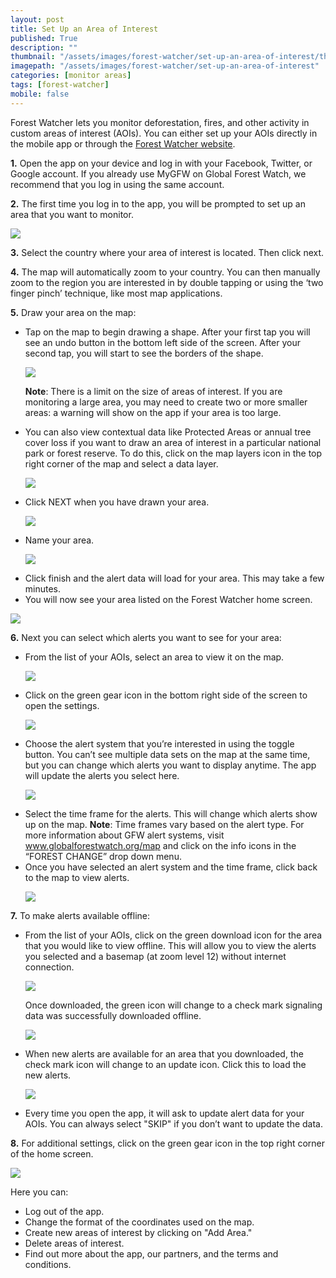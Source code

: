 ```yaml
---
layout: post
title: Set Up an Area of Interest
published: True
description: ""
thumbnail: "/assets/images/forest-watcher/set-up-an-area-of-interest/thumbnail.png"
imagepath: "/assets/images/forest-watcher/set-up-an-area-of-interest"
categories: [monitor areas]
tags: [forest-watcher]
mobile: false
---
```

<div id="desktopContent" class="content">
  <p>Forest Watcher lets you monitor deforestation, fires, and other activity in custom areas of interest (AOIs). You can either set up your AOIs directly in the mobile app or through the <a href="http://fw.globalforestwatch.org" target="_blank">Forest Watcher website</a>.</p>
  <p><strong>1.</strong> Open the app on your device and log in with your Facebook, Twitter, or Google account. If you already use MyGFW on Global Forest Watch, we recommend that you log in using the same account.</p>
  <p><strong>2.</strong> The first time you log in to the app, you will be prompted to set up an area that you want to monitor.</p>
  <p><img src="{{site.baseurl}}{{page.imagepath}}/desktop/1c.png" /></p>
  <p><strong>3.</strong> Select the country where your area of interest is located. Then click next.</p>
  <p><strong>4.</strong> The map will automatically zoom to your country. You can then manually zoom to the region you are interested in by double tapping or using the ‘two finger pinch’ technique, like most map applications.</p>
  <p><strong>5.</strong> Draw your area on the map:</p>
    <ul>
      <li>Tap on the map to begin drawing a shape. After your first tap you will see an undo button in the bottom left side of the screen. After your second tap, you will start to see the borders of the shape.</li>
      <p><img src="{{site.baseurl}}{{page.imagepath}}/desktop/1a.png"/></p>
      <p><strong>Note</strong>: There is a limit on the size of areas of interest. If you are monitoring a large area, you may need to create two or more smaller areas: a warning will show on the app if your area is too large. 
      <li>You can also view contextual data like Protected Areas or annual tree cover loss if you want to draw an area of interest in a particular national park or forest reserve. To do this, click on the map layers icon in the top right corner of the map and select a data layer.</li>
      <p><img src="{{site.baseurl}}{{page.imagepath}}/desktop/7a.png"/></p>
      <li>Click NEXT when you have drawn your area.</li>
      <p><img src="{{site.baseurl}}{{page.imagepath}}/desktop/1b.png"/></p>
      <li>Name your area.</li>
      <p><img src="{{site.baseurl}}{{page.imagepath}}/desktop/1d.png"/></p>
      <li>Click finish and the alert data will load for your area. This may take a few minutes.</li>
      <li>You will now see your area listed on the Forest Watcher home screen.</li>
    </ul>  
      <p><img src="{{site.baseurl}}{{page.imagepath}}/desktop/6i.png"/></p>
  <p><strong>6.</strong> Next you can select which alerts you want to see for your area:</p>
    <ul>
      <li>From the list of your AOIs, select an area to view it on the map.</li>
      <p><img src="{{site.baseurl}}{{page.imagepath}}/desktop/2a.png"/></p>
      <li>Click on the green gear icon in the bottom right side of the screen to open the settings.</li>
      <p><img src="{{site.baseurl}}{{page.imagepath}}/desktop/2b.png"/></p>
      <li>Choose the alert system that you’re interested in using the toggle button. You can’t see multiple data sets on the map at the same time, but you can change which alerts you want to display anytime. The app will update the alerts you select here.</li>
      <p><img src="{{site.baseurl}}{{page.imagepath}}/desktop/6.png"/></p>
      <li>Select the time frame for the alerts. This will change which alerts show up on the map. <strong>Note</strong>: Time frames vary based on the alert type. For more information about GFW alert systems, visit <a href="http://globalforestwatch.org/map" target="_blank">www.globalforestwatch.org/map</a> and click on the info icons in the “FOREST CHANGE” drop down menu.</li>
      <li>Once you have selected an alert system and the time frame, click back to the map to view alerts.</li>
      <p><img src="{{site.baseurl}}{{page.imagepath}}/desktop/7.png"/></p>
    </ul>
  <p><strong>7.</strong> To make alerts available offline:</p>
    <ul>
      <li>From the list of your AOIs, click on the green download icon for the area that you would like to view offline. This will allow you to view the alerts you selected and a basemap (at zoom level 12) without internet connection.</li>
      <p><img src="{{site.baseurl}}{{page.imagepath}}/desktop/6z.png"/></p>
      <p>Once downloaded, the green icon will change to a check mark signaling data was successfully downloaded offline.</p>
      <p><img src="{{site.baseurl}}{{page.imagepath}}/desktop/6y.png"/></p>
      <li>When new alerts are available for an area that you downloaded, the check mark icon will change to an update icon. Click this to load the new alerts.</li>
      <p><img src="{{site.baseurl}}{{page.imagepath}}/desktop/6x.png"/></p>
      <li>Every time you open the app, it will ask to update alert data for your AOIs. You can always select "SKIP" if you don’t want to update the data.</li>
    </ul>
  <p><strong>8.</strong> For additional settings, click on the green gear icon in the top right corner of the home screen.</p>
  <p><img src="{{site.baseurl}}{{page.imagepath}}/desktop/6v.png" /></p>
  <p>Here you can:</p>
    <ul>
      <li>Log out of the app.</li>
      <li>Change the format of the coordinates used on the map.</li>
      <li>Create new areas of interest by clicking on "Add Area."</li>
      <li>Delete areas of interest.</li>
      <li>Find out more about the app, our partners, and the terms and conditions.</li>
    </ul>
</div>

